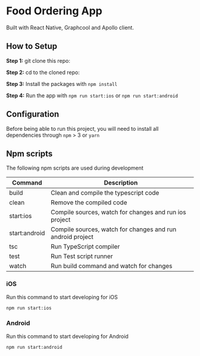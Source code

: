 # Food Ordering App

Built with React Native, Graphcool and Apollo client. 

## How to Setup

**Step 1:** git clone this repo:

**Step 2:** cd to the cloned repo:

**Step 3:** Install the packages with `npm install`

**Step 4:** Run the app with `npm run start:ios` or `npm run start:android`


## Configuration

Before being able to run this project, you will need to install all dependencies through `npm` > 3 or `yarn`

## Npm scripts

The following npm scripts are used during development

| Command       | Description                                                 |
| ------------- | ----------------------------------------------------------- |
| build         | Clean and compile the typescript code                       |
| clean         | Remove the compiled code                                    |
| start:ios     | Compile sources, watch for changes and run ios project      |
| start:android | Compile sources, watch for changes and run android project  |
| tsc           | Run TypeScript compiler                                     |
| test          | Run Test script runner                                      |
| watch         | Run build command and watch for changes                     |

### iOS

Run this command to start developing for iOS

```bash
npm run start:ios
```

### Android

Run this command to start developing for Android

```bash
npm run start:android
```